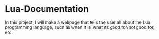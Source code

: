 # Lua-Documentation

In this project, I will make a webpage that tells the user all about the Lua programming language,
such as when it is, what its good for/not good for, etc. 
